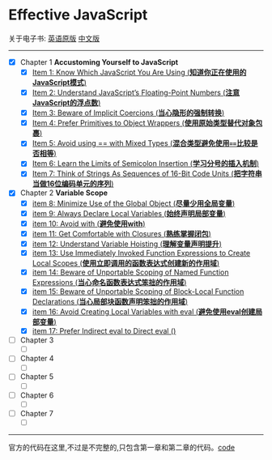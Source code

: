 # Effective JavaScript

关于电子书: [英语原版][1] [中文版][2]

------
+ [x] Chapter 1 **Accustoming Yourself to JavaScript**
    - [x] [Item 1: Know Which JavaScript You Are Using (**知道你正在使用的JavaScript模式**)](chapter-1/know-which-javascript-you-are-using.md) 
    - [x] [Item 2: Understand JavaScript’s Floating-Point Numbers (**注意JavaScript的浮点数**)](chapter-1/understand-javascript’s-floating-point-numbers.md) 
    - [x] [Item 3: Beware of Implicit Coercions (**当心隐形的强制转换**)](chapter-1/beware-of-implicit-coercions.md) 
    - [x] [Item 4: Prefer Primitives to Object Wrappers (**使用原始类型替代对象包裹**)](chapter-1/prefer-primitives-to-object-wrappers.md) 
    - [x] [Item 5: Avoid using == with Mixed Types (**混合类型避免使用`==`比较是否相等**)](chapter-1/avoid-using-not-strict-equality-with-mixed-types.md) 
    - [x] [Item 6: Learn the Limits of Semicolon Insertion (**学习分号的插入机制**)](chapter-1/learn-the-limits-of-semicolon-insertion.md) 
    - [x] [Item 7: Think of Strings As Sequences of 16-Bit Code Units (**把字符串当做16位编码单元的序列**)](chapter-1/think-of-strings-as-sequences-of-16-bit-code-units.md) 
+ [x] Chapter 2 **Variable Scope**
    - [x] [item 8: Minimize Use of the Global Object (**尽量少用全局变量**)](chapter-2/minimize-use-of-the-global-object.md)    
    - [x] [item 9: Always Declare Local Variables (**始终声明局部变量**)](chapter-2/always-declare-local-variables.md)    
    - [x] [item 10: Avoid with (**避免使用with**)](chapter-2/avoid-with.md)    
    - [x] [item 11: Get Comfortable with Closures (**熟练掌握闭包**)](chapter-2/get-comfortable-with-closures.md)    
    - [x] [item 12: Understand Variable Hoisting (**理解变量声明提升**)](chapter-2/understand-variable-hoisting.md)    
    - [x] [item 13: Use Immediately Invoked Function Expressions to Create Local Scopes (**使用立即调用的函数表达式创建新的作用域**)](chapter-2/use-immediately-invoked-function-expressions-to-create-local-scopes.md)    
    - [x] [item 14: Beware of Unportable Scoping of Named Function Expressions (**当心命名函数表达式笨拙的作用域**)](chapter-2/beware-of-unportable-scoping-of-named-function-expressions.md)    
    - [x] [item 15: Beware of Unportable Scoping of Block-Local Function Declarations (**当心局部块函数声明笨拙的作用域**)](chapter-2/beware-of-unportable-scoping-of-block-local-function-declarations.md)    
    - [x] [item 16: Avoid Creating Local Variables with eval (**避免使用eval创建局部变量**)](chapter-2/avoid-creating-local-variables-with-eval.md)    
    - [x] [item 17: Prefer Indirect eval to Direct eval ()](chapter-2/prefer-indirect-eval-to-direct-eval.md)    
+ [ ] Chapter 3
    - [ ] []()
+ [ ] Chapter 4
    - [ ] []()    
+ [ ] Chapter 5
    - [ ] []()
+ [ ] Chapter 6
    - [ ] []()    
+ [ ] Chapter 7
    - [ ] []() 
       
------
官方的代码在这里,不过是不完整的,只包含第一章和第二章的代码。[code](https://github.com/effectivejs/code)



[1]:http://o8qt8c0nf.bkt.clouddn.com/%5BEffective%20JavaScript%2068%20Specific%20Ways%20to%20Harness%20the%20Power%20of%20JavaScript%20%28Effective%20Software%20Development%20Series%29%20by%20David%20Herman%20-%202013%5D.pdf
[2]:http://o8qt8c0nf.bkt.clouddn.com/Effective%20JavaScript%EF%BC%9A%E7%BC%96%E5%86%99%E9%AB%98%E8%B4%A8%E9%87%8FJavaScript%E4%BB%A3%E7%A0%81%E7%9A%8468%E4%B8%AA%E6%9C%89%E6%95%88%E6%96%B9%E6%B3%95%EF%BC%88%E5%B8%A6%E4%B9%A6%E7%AD%BE%E4%B8%AD%E6%96%87%E6%89%AB%E6%8F%8F%E7%89%88%EF%BC%89.pdf
    
    
    
    
    
    
    
    
    
    
    
